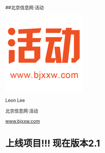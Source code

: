 ##北京信息网·活动

  <img src="https://github.com/lhlleon/BjxxwActive/blob/master/NewBjxxwApp/Assets.xcassets/AppIcon.appiconset/120%403x.png" alt="北京信息网·活动" title="北京信息网·活动">
</p>

Leon Lee

北京信息网·活动 

www.bjxxw.com 

# 上线项目!!! 现在版本2.1
